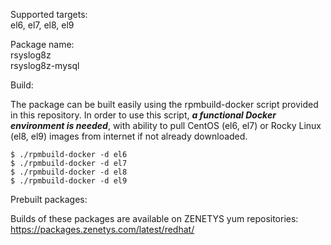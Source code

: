 Supported targets:<br/>
el6, el7, el8, el9

Package name:<br/>
rsyslog8z<br/>
rsyslog8z-mysql

Build:

The package can be built easily using the rpmbuild-docker script provided in this repository. In order to use this script, _**a functional Docker environment is needed**_, with ability to pull CentOS (el6, el7) or Rocky Linux (el8, el9) images from internet if not already downloaded.

```
$ ./rpmbuild-docker -d el6
$ ./rpmbuild-docker -d el7
$ ./rpmbuild-docker -d el8
$ ./rpmbuild-docker -d el9
```

Prebuilt packages:

Builds of these packages are available on ZENETYS yum repositories:<br/>
https://packages.zenetys.com/latest/redhat/
